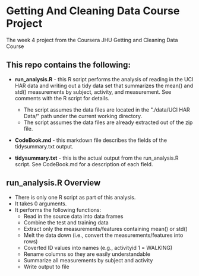 # Getting And Cleaning Data Course Project
The week 4 project from the Coursera JHU Getting and Cleaning Data Course

## This repo contains the following:
* **run_analysis.R** - this R script performs the analysis of reading in the UCI HAR data and writing out a tidy data set that summarizes the mean() and std() measurements by subject, activity, and measurement. See comments with the R script for details.
    + The script assumes the data files are located in the "./data/UCI HAR Data/" path under the current working directory.
    + The script assumes the data files are already extracted out of the zip file.
    
* **CodeBook.md** - this markdown file describes the fields of the tidysummary.txt output.

* **tidysummary.txt** - this is the actual output from the run_analysis.R script. See CodeBook.md for a description of each field.

## run_analysis.R Overview
* There is only one R script as part of this analysis.
* It takes 0 arguments.
* It performs the following functions:
    + Read in the source data into data frames
    + Combine the test and training data
    + Extract only the measurements/features containing mean() or std()
    + Melt the data down (i.e., convert the measurements/features into rows)
    + Coverted ID values into names (e.g., activityid 1 = WALKING)
    + Rename columns so they are easily understandable
    + Summarize all measurements by subject and activity
    + Write output to file
